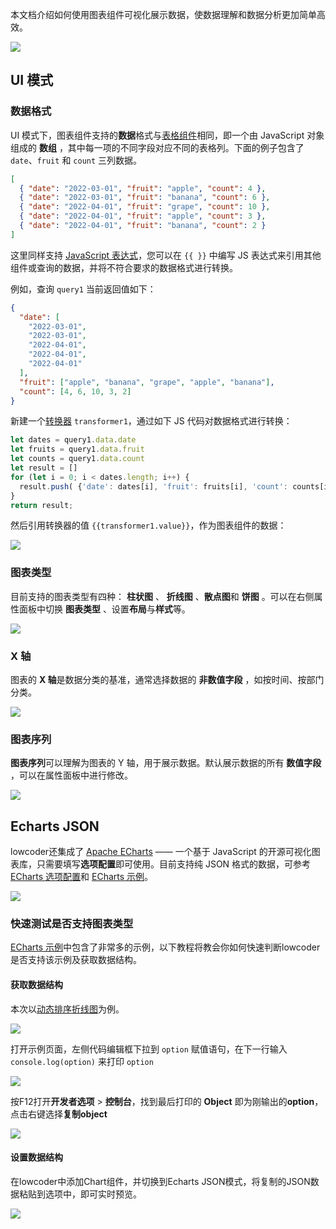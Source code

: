 本文档介绍如何使用图表组件可视化展示数据，使数据理解和数据分析更加简单高效。

![](../assets/charts-and-graphs-1.gif)

## UI 模式

### 数据格式

UI 模式下，图表组件支持的**数据**格式与[表格组件](../component-guides/using-table.md)相同，即一个由 JavaScript 对象组成的 **数组** ，其中每一项的不同字段对应不同的表格列。下面的例子包含了 `date`、`fruit` 和 `count` 三列数据。

```json
[
  { "date": "2022-03-01", "fruit": "apple", "count": 4 },
  { "date": "2022-03-01", "fruit": "banana", "count": 6 },
  { "date": "2022-04-01", "fruit": "grape", "count": 10 },
  { "date": "2022-04-01", "fruit": "apple", "count": 3 },
  { "date": "2022-04-01", "fruit": "banana", "count": 2 }
]
```

这里同样支持 [JavaScript 表达式](../javascript-in-lowcoder/javascript-query.md)，您可以在 `{{ }}` 中编写 JS 表达式来引用其他组件或查询的数据，并将不符合要求的数据格式进行转换。

例如，查询 `query1` 当前返回值如下：

```json
{
  "date": [
    "2022-03-01",
    "2022-03-01",
    "2022-04-01",
    "2022-04-01",
    "2022-04-01"
  ],
  "fruit": ["apple", "banana", "grape", "apple", "banana"],
  "count": [4, 6, 10, 3, 2]
}
```

新建一个[转换器](../javascript-in-lowcoder/using-transformer.md) `transformer1`，通过如下 JS 代码对数据格式进行转换：

```javascript
let dates = query1.data.date
let fruits = query1.data.fruit
let counts = query1.data.count
let result = []
for (let i = 0; i < dates.length; i++) {
  result.push( {'date': dates[i], 'fruit': fruits[i], 'count': counts[i]} )
}
return result;
```

然后引用转换器的值 `{{transformer1.value}}`，作为图表组件的数据：

![](../assets/7.png)

### 图表类型

目前支持的图表类型有四种： **柱状图** 、 **折线图** 、**散点图**和 **饼图** 。可以在右侧属性面板中切换 **图表类型** 、设置**布局**与**样式**等。

![](../assets/8.png)

### X 轴

图表的 **X 轴**是数据分类的基准，通常选择数据的 **非数值字段** ，如按时间、按部门分类。

![](../assets/9.png)

### 图表序列

**图表序列**可以理解为图表的 Y 轴，用于展示数据。默认展示数据的所有 **数值字段** ，可以在属性面板中进行修改。

![](../assets/10.png)

## Echarts JSON

lowcoder还集成了 [Apache ECharts](https://echarts.apache.org/zh/index.html) —— 一个基于 JavaScript 的开源可视化图表库，只需要填写**选项配置**即可使用。目前支持纯 JSON 格式的数据，可参考 [ECharts 选项配置](https://echarts.apache.org/zh/option.html)和 [ECharts 示例](https://echarts.apache.org/examples/zh/index.html)。

![](../assets/1.gif)

### 快速测试是否支持图表类型

[ECharts 示例](https://echarts.apache.org/examples/zh/index.html)中包含了非常多的示例，以下教程将教会你如何快速判断lowcoder是否支持该示例及获取数据结构。

#### 获取数据结构

本次以[动态排序折线图](https://echarts.apache.org/examples/zh/editor.html?c=line-race)为例。

![](../assets/2.gif)

打开示例页面，左侧代码编辑框下拉到 `option` 赋值语句，在下一行输入 `console.log(option)` 来打印 `option`

![](../assets/11.png)

按F12打开**开发者选项** > **控制台**，找到最后打印的 **Object** 即为刚输出的**option**，点击右键选择**复制object**

![](../assets/12.png)

#### 设置数据结构

在lowcoder中添加Chart组件，并切换到Echarts JSON模式，将复制的JSON数据粘贴到选项中，即可实时预览。

![](../assets/13.png)